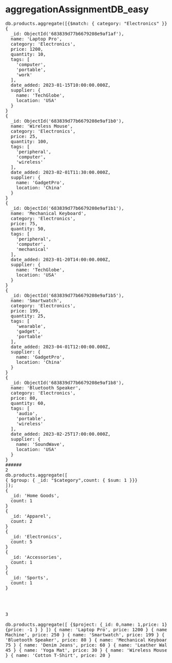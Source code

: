 # aggregationAssignmentDB_easy  
<pre/>
db.products.aggregate([{$match: { category: "Electronics" }}]);
{
  _id: ObjectId('683839d77b6679208e9af1af'),
  name: 'Laptop Pro',
  category: 'Electronics',
  price: 1200,
  quantity: 10,
  tags: [
    'computer',
    'portable',
    'work'
  ],
  date_added: 2023-01-15T10:00:00.000Z,
  supplier: {
    name: 'TechGlobe',
    location: 'USA'
  }
}  
{
  _id: ObjectId('683839d77b6679208e9af1b0'),
  name: 'Wireless Mouse',
  category: 'Electronics',
  price: 25,
  quantity: 100,
  tags: [
    'peripheral',
    'computer',
    'wireless'
  ],
  date_added: 2023-02-01T11:30:00.000Z,
  supplier: {
    name: 'GadgetPro',
    location: 'China'
  }
}  
{
  _id: ObjectId('683839d77b6679208e9af1b1'),
  name: 'Mechanical Keyboard',
  category: 'Electronics',
  price: 75,
  quantity: 50,
  tags: [
    'peripheral',
    'computer',
    'mechanical'
  ],
  date_added: 2023-01-20T14:00:00.000Z,
  supplier: {
    name: 'TechGlobe',
    location: 'USA'
  }
}  
{
  _id: ObjectId('683839d77b6679208e9af1b5'),
  name: 'Smartwatch',
  category: 'Electronics',
  price: 199,
  quantity: 25,
  tags: [
    'wearable',
    'gadget',
    'portable'
  ],
  date_added: 2023-04-01T12:00:00.000Z,
  supplier: {
    name: 'GadgetPro',
    location: 'China'
  }
}  
{
  _id: ObjectId('683839d77b6679208e9af1b8'),
  name: 'Bluetooth Speaker',
  category: 'Electronics',
  price: 80,
  quantity: 60,
  tags: [
    'audio',
    'portable',
    'wireless'
  ],
  date_added: 2023-02-25T17:00:00.000Z,
  supplier: {
    name: 'SoundWave',
    location: 'USA'
  }
}  
######  
2  
db.products.aggregate([
{ $group: { _id: "$category",count: { $sum: 1 }}}
]);  
{
  _id: 'Home Goods',
  count: 1
}
{
  _id: 'Apparel',
  count: 2
}
{
  _id: 'Electronics',
  count: 5
}
{
  _id: 'Accessories',
  count: 1
}
{
  _id: 'Sports',
  count: 1
}


####
3  
db.products.aggregate([
  {$project: {_id: 0,name: 1,price: 1}},
  {$sort: {price: -1 } } ])
{
  name: 'Laptop Pro',
  price: 1200
}
{
  name: 'Espresso Machine',
  price: 250
}
{
  name: 'Smartwatch',
  price: 199
}
{
  name: 'Bluetooth Speaker',
  price: 80
}
{
  name: 'Mechanical Keyboard',
  price: 75
}
{
  name: 'Denim Jeans',
  price: 60
}
{
  name: 'Leather Wallet',
  price: 45
}
{
  name: 'Yoga Mat',
  price: 30
}
{
  name: 'Wireless Mouse',
  price: 25
}
{
  name: 'Cotton T-Shirt',
  price: 20
}  
















<pre/>
